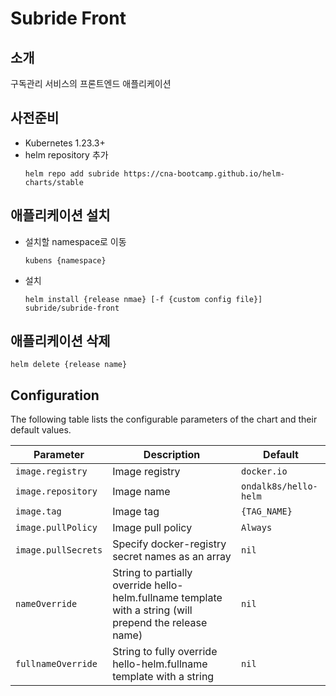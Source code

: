 # Subride Front

## 소개
구독관리 서비스의 프론트엔드 애플리케이션  

## 사전준비
- Kubernetes 1.23.3+
- helm repository 추가  
  ```
  helm repo add subride https://cna-bootcamp.github.io/helm-charts/stable
  ```

## 애플리케이션 설치  
- 설치할 namespace로 이동  
  ```
  kubens {namespace}
  ```   
- 설치  
  ```
  helm install {release nmae} [-f {custom config file}] subride/subride-front 
  ```  
  
## 애플리케이션 삭제  

```
helm delete {release name}
```

## Configuration

The following table lists the configurable parameters of the chart and their default values.

| Parameter                                     | Description                                                                                                                                         | Default                                                 |
|-----------------------------------------------|-----------------------------------------------------------------------------------------------------------------------------------------------------|---------------------------------------------------------|
| `image.registry`                              | Image registry                                                                                                                                | `docker.io`                                             |
| `image.repository`                            | Image name                                                                                                                                    | `ondalk8s/hello-helm`                                         |
| `image.tag`                                   | Image tag                                                                                                                                     | `{TAG_NAME}`                                            |
| `image.pullPolicy`                            | Image pull policy                                                                                                                                   | `Always`                                          |
| `image.pullSecrets`                           | Specify docker-registry secret names as an array                                                                                                    | `nil`                                                   |
| `nameOverride`                                | String to partially override hello-helm.fullname template with a string (will prepend the release name)                                                  | `nil`                                                   |
| `fullnameOverride`                            | String to fully override hello-helm.fullname template with a string                                                                                      | `nil`                                                   |


